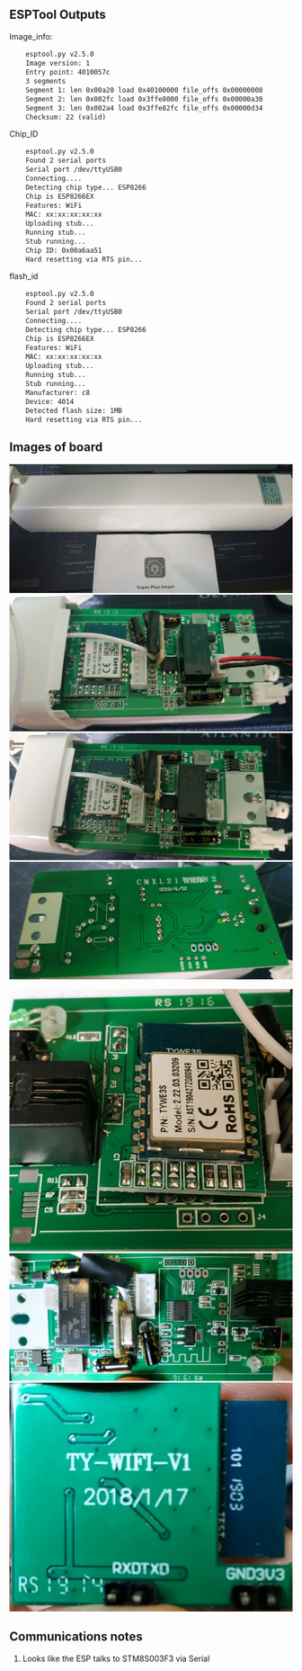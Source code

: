 

## ESPTool Outputs

Image_info:

```text
    esptool.py v2.5.0
    Image version: 1
    Entry point: 4010057c
    3 segments
    Segment 1: len 0x00a20 load 0x40100000 file_offs 0x00000008
    Segment 2: len 0x002fc load 0x3ffe8000 file_offs 0x00000a30
    Segment 3: len 0x002a4 load 0x3ffe82fc file_offs 0x00000d34
    Checksum: 22 (valid)
```

Chip_ID

```text
    esptool.py v2.5.0
    Found 2 serial ports
    Serial port /dev/ttyUSB0
    Connecting....
    Detecting chip type... ESP8266
    Chip is ESP8266EX
    Features: WiFi
    MAC: xx:xx:xx:xx:xx
    Uploading stub...
    Running stub...
    Stub running...
    Chip ID: 0x00a6aa51
    Hard resetting via RTS pin...
```

flash_id
```text
    esptool.py v2.5.0
    Found 2 serial ports
    Serial port /dev/ttyUSB0
    Connecting....
    Detecting chip type... ESP8266
    Chip is ESP8266EX
    Features: WiFi
    MAC: xx:xx:xx:xx:xx
    Uploading stub...
    Running stub...
    Stub running...
    Manufacturer: c8
    Device: 4014
    Detected flash size: 1MB
    Hard resetting via RTS pin...
```

## Images of board

![alt text](images/CurtainCasing.png "Casing")
![alt text](images/Board_MotorPins_unplugged.png "Top View No Motor Pins")
![alt text](images/MainBoard_MotorDisconnected.png "Top View No Motor")
![alt text](images/MainBoard_Reverse.png "Reverse side of Mainboard")

![alt text](images/ESP_ChipCloseup.png "Closeup of ESP Chip")
![alt text](images/Underneath_ESP.png "Top of mainboard with ESP chip removed")
![alt text](images/ESP_Chip_Reverse.png "Reverse Side of Chip")

## Communications notes

1. Looks like the ESP talks to STM8S003F3 via Serial

